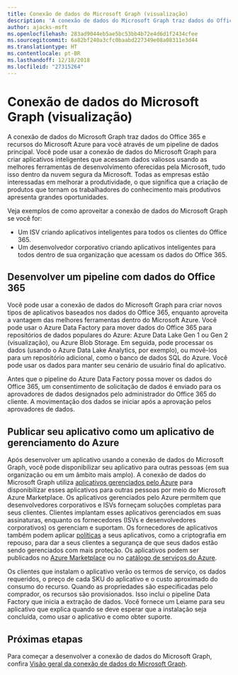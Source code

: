 ```yaml
---
title: Conexão de dados do Microsoft Graph (visualização)
description: 'A conexão de dados do Microsoft Graph traz dados do Office 365 e recursos do Microsoft Azure para você através de um pipeline de dados principal. Você pode usar a conexão de dados do Microsoft Graph para criar aplicativos inteligentes que acessam dados valiosos usando as melhores ferramentas de desenvolvimento oferecidas pela Microsoft, tudo isso dentro da nuvem segura da Microsoft. Todas as empresas estão interessadas em melhorar a produtividade, o que significa que a criação de produtos que tornam os trabalhadores do conhecimento mais produtivos apresenta grandes oportunidades. '
author: ajacks-msft
ms.openlocfilehash: 283ad9044eb5ae5bc53bb4b72e4d6d1f2434cfee
ms.sourcegitcommit: 6a82bf240a3cfc0baabd227349e08a08311e3d44
ms.translationtype: HT
ms.contentlocale: pt-BR
ms.lasthandoff: 12/18/2018
ms.locfileid: "27315264"
---
```

# <a name="microsoft-graph-data-connect-preview"></a>Conexão de dados do Microsoft Graph (visualização)

A conexão de dados do Microsoft Graph traz dados do Office 365 e recursos do Microsoft Azure para você através de um pipeline de dados principal. Você pode usar a conexão de dados do Microsoft Graph para criar aplicativos inteligentes que acessam dados valiosos usando as melhores ferramentas de desenvolvimento oferecidas pela Microsoft, tudo isso dentro da nuvem segura da Microsoft. Todas as empresas estão interessadas em melhorar a produtividade, o que significa que a criação de produtos que tornam os trabalhadores do conhecimento mais produtivos apresenta grandes oportunidades. 

Veja exemplos de como aproveitar a conexão de dados do Microsoft Graph se você for:

- Um ISV criando aplicativos inteligentes para todos os clientes do Office 365.
- Um desenvolvedor corporativo criando aplicativos inteligentes para todos dentro de sua organização que acessam os dados do Office 365.

## <a name="develop-a-pipeline-with-office-365-data"></a>Desenvolver um pipeline com dados do Office 365
Você pode usar a conexão de dados do Microsoft Graph para criar novos tipos de aplicativos baseados nos dados do Office 365, enquanto aproveita a vantagem das melhores ferramentas dentro do Microsoft Azure. Você pode usar o Azure Data Factory para mover dados do Office 365 para repositórios de dados populares do Azure: Azure Data Lake Gen 1 ou Gen 2 (visualização), ou Azure Blob Storage. Em seguida, pode processar os dados (usando o Azure Data Lake Analytics, por exemplo), ou movê-los para um repositório adicional, como o banco de dados SQL do Azure. Você pode usar os dados para manter seu cenário de usuário final do aplicativo.

Antes que o pipeline do Azure Data Factory possa mover os dados do Office 365, um consentimento de solicitação de dados é enviado para os aprovadores de dados designados pelo administrador do Office 365 do cliente. A movimentação dos dados se iniciar após a aprovação pelos aprovadores de dados.

## <a name="publish-your-app-as-an-azure-managed-application"></a>Publicar seu aplicativo como um aplicativo de gerenciamento do Azure
Após desenvolver um aplicativo usando a conexão de dados do Microsoft Graph, você pode disponibilizar seu aplicativo para outras pessoas (em sua organização ou em um âmbito mais amplo). A conexão de dados do Microsoft Graph utiliza [aplicativos gerenciados pelo Azure](https://docs.microsoft.com/pt-BR/azure/managed-applications/overview) para disponibilizar esses aplicativos para outras pessoas por meio do Microsoft Azure Marketplace. Os aplicativos gerenciados pelo Azure permitem que desenvolvedores corporativos e ISVs forneçam soluções completas para seus clientes. Clientes implantam esses aplicativos gerenciados em suas assinaturas, enquanto os fornecedores (ISVs e desenvolvedores corporativos) os gerenciam e suportam. Os fornecedores de aplicativos também podem aplicar [políticas](https://docs.microsoft.com/pt-BR/azure/managed-applications/overview#azure-policy) a seus aplicativos, como a criptografia em repouso, para dar a seus clientes a segurança de que seus dados estão sendo gerenciados com mais proteção. Os aplicativos podem ser publicados no [Azure Marketplace](https://docs.microsoft.com/pt-BR/azure/managed-applications/publish-marketplace-app) ou no [catálogo de serviços do Azure](https://docs.microsoft.com/pt-BR/azure/managed-applications/publish-service-catalog-app).

Os clientes que instalam o aplicativo verão os termos de serviço, os dados requeridos, o preço de cada SKU do aplicativo e o custo aproximado do consumo do recurso. Quando as propriedades são especificadas pelo comprador, os recursos são provisionados. Isso inclui o pipeline Data Factory que inicia a extração de dados. Você fornece um Leiame para seu aplicativo que explica quando se deve esperar que a instalação seja concluída, como usar o aplicativo e como obter suporte.

## <a name="next-steps"></a>Próximas etapas 
Para começar a desenvolver a conexão de dados do Microsoft Graph, confira [Visão geral da conexão de dados do Microsoft Graph](data-connect-concept-overview.md).
